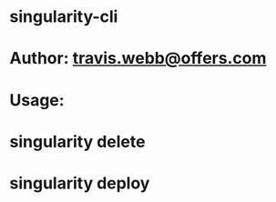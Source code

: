 # singularity-cli
# Author: travis.webb@offers.com
# Usage:
#    singularity delete <uri> <file>
#    singularity deploy <uri> <file> <release>